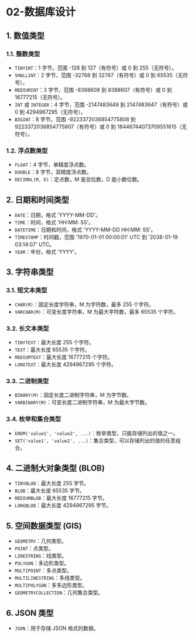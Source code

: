 # 02-数据库设计

## 1. 数值类型

### 1.1. 整数类型

- `TINYINT`：1 字节，范围 -128 到 127（有符号）或 0 到 255（无符号）。
- `SMALLINT`：2 字节，范围 -32768 到 32767（有符号）或 0 到 65535（无符号）。
- `MEDIUMINT`：3 字节，范围 -8388608 到 8388607（有符号）或 0 到 16777215（无符号）。
- `INT` 或 `INTEGER`：4 字节，范围 -2147483648 到 2147483647（有符号）或 0 到 4294967295（无符号）。
- `BIGINT`：8 字节，范围 -9223372036854775808 到 9223372036854775807（有符号）或 0 到 18446744073709551615（无符号）。

### 1.2. 浮点数类型

- `FLOAT`：4 字节，单精度浮点数。
- `DOUBLE`：8 字节，双精度浮点数。
- `DECIMAL(M, D)`：定点数，M 是总位数，D 是小数位数。

## 2. 日期和时间类型

- `DATE`：日期，格式 'YYYY-MM-DD'。
- `TIME`：时间，格式 'HH:MM: SS'。
- `DATETIME`：日期和时间，格式 'YYYY-MM-DD HH:MM: SS'。
- `TIMESTAMP`：时间戳，范围 '1970-01-01 00:00:01' UTC 到 '2038-01-19 03:14:07' UTC。
- `YEAR`：年份，格式 'YYYY'。

## 3. 字符串类型

### 3.1. 短文本类型

- `CHAR(M)`：固定长度字符串，M 为字符数，最多 255 个字符。
- `VARCHAR(M)`：可变长度字符串，M 为最大字符数，最多 65535 个字符。

### 3.2. 长文本类型

- `TINYTEXT`：最大长度 255 个字符。
- `TEXT`：最大长度 65535 个字符。
- `MEDIUMTEXT`：最大长度 16777215 个字符。
- `LONGTEXT`：最大长度 4294967295 个字符。

### 3.3. 二进制类型

- `BINARY(M)`：固定长度二进制字符串，M 为字节数。
- `VARBINARY(M)`：可变长度二进制字符串，M 为最大字节数。

### 3.4. 枚举和集合类型

- `ENUM('value1', 'value2', ...)`：枚举类型，只能存储列出的值之一。
- `SET('value1', 'value2', ...)`：集合类型，可以存储列出的值的任意组合。

## 4. 二进制大对象类型 (BLOB)

- `TINYBLOB`：最大长度 255 字节。
- `BLOB`：最大长度 65535 字节。
- `MEDIUMBLOB`：最大长度 16777215 字节。
- `LONGBLOB`：最大长度 4294967295 字节。

## 5. 空间数据类型 (GIS)

- `GEOMETRY`：几何类型。
- `POINT`：点类型。
- `LINESTRING`：线类型。
- `POLYGON`：多边形类型。
- `MULTIPOINT`：多点类型。
- `MULTILINESTRING`：多线类型。
- `MULTIPOLYGON`：多多边形类型。
- `GEOMETRYCOLLECTION`：几何集合类型。

## 6. JSON 类型

- `JSON`：用于存储 JSON 格式的数据。
